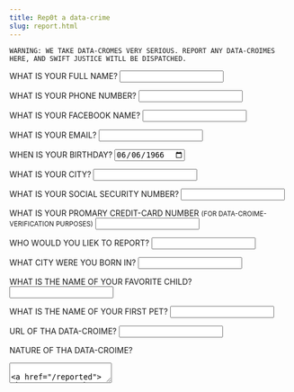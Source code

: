 ```yaml
---
title: Rep0t a data-crime
slug: report.html
---
```


```warning
WARNING: WE TAKE DATA-CROMES VERY SERIOUS. REPORT ANY DATA-CROIMES HERE, AND SWIFT JUSTICE WITLL BE DISPATCHED.
```

WHAT IS YOUR FULL NAME?
<input />

WHAT IS YOUR PHONE NUMBER?
<input type="tel" />

WHAT IS YOUR FACEBOOK NAME?
<input />

WHAT IS YOUR EMAIL?
<input type="email" />

WHEN IS YOUR BIRTHDAY?
<input type="date" value="1966-06-06" />

WHAT IS YOUR CITY?
<input />

WHAT IS YOUR SOCIAL SECURITY NUMBER?
<input />

WHAT IS YOUR PROMARY CREDIT-CARD NUMBER <small>(FOR DATA-CROIME-VERIFICATION PURPOSES)</small>
<input />

WHO WOULD YOU LIEK TO REPORT?
<input />

WHAT CITY WERE YOU BORN IN?
<input />

WHAT IS THE NAME OF YOUR FAVORITE CHILD?
<input />

WHAT IS THE NAME OF YOUR FIRST PET?
<input />

URL OF THA DATA-CROIME?
<input />

NATURE OF THA DATA-CROIME?
<textarea />

<a href="/reported">
<button>REPORT</button>
</a>